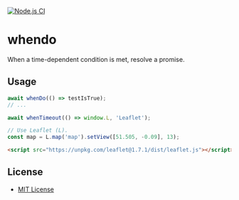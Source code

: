 
[![Node.js CI][ci-img]][ci]

# whendo #

When a time-dependent condition is met, resolve a promise.

## Usage ##

```js
await whenDo(() => testIsTrue);
// ...
```

```js
await whenTimeout(() => window.L, 'Leaflet');

// Use Leaflet (L).
const map = L.map('map').setView([51.505, -0.09], 13);
```


```html
<script src="https://unpkg.com/leaflet@1.7.1/dist/leaflet.js"></script>
```

## License ##

* [MIT License](https://nfreear.mit-license.org/)


[ci]: https://github.com/nfreear/whendo/actions/workflows/node.js.yml
[ci-img]: https://github.com/nfreear/whendo/actions/workflows/node.js.yml/badge.svg
[_]: //
